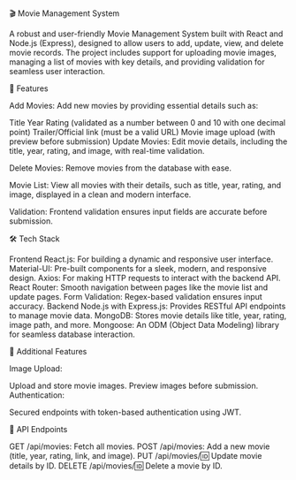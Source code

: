 🎬 Movie Management System


A robust and user-friendly Movie Management System built with React and Node.js (Express), designed to allow users to add, update, view, and delete movie records. The project includes support for uploading movie images, managing a list of movies with key details, and providing validation for seamless user interaction.

🚀 Features


Add Movies:
Add new movies by providing essential details such as:

Title
Year
Rating (validated as a number between 0 and 10 with one decimal point)
Trailer/Official link (must be a valid URL)
Movie image upload (with preview before submission)
Update Movies:
Edit movie details, including the title, year, rating, and image, with real-time validation.

Delete Movies:
Remove movies from the database with ease.

Movie List:
View all movies with their details, such as title, year, rating, and image, displayed in a clean and modern interface.

Validation:
Frontend validation ensures input fields are accurate before submission.

🛠️ Tech Stack


Frontend
React.js: For building a dynamic and responsive user interface.
Material-UI: Pre-built components for a sleek, modern, and responsive design.
Axios: For making HTTP requests to interact with the backend API.
React Router: Smooth navigation between pages like the movie list and update pages.
Form Validation: Regex-based validation ensures input accuracy.
Backend
Node.js with Express.js: Provides RESTful API endpoints to manage movie data.
MongoDB: Stores movie details like title, year, rating, image path, and more.
Mongoose: An ODM (Object Data Modeling) library for seamless database interaction.

🌟 Additional Features


Image Upload:

Upload and store movie images.
Preview images before submission.
Authentication:

Secured endpoints with token-based authentication using JWT.


📌 API Endpoints


GET /api/movies: Fetch all movies.
POST /api/movies: Add a new movie (title, year, rating, link, and image).
PUT /api/movies/:id: Update movie details by ID.
DELETE /api/movies/:id: Delete a movie by ID.
